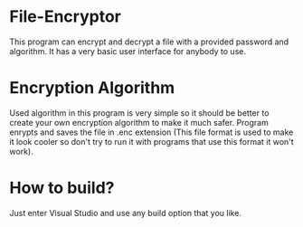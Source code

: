 # File-Encryptor

This program can encrypt and decrypt a file with a provided password and algorithm. It has a very basic user interface for anybody to use.

# Encryption Algorithm
Used algorithm in this program is very simple so it should be better to create your own encryption algorithm to make it much safer.
Program enrypts and saves the file in .enc extension
(This file format is used to make it look cooler so don't try to run it with programs that use this format it won't work).

# How to build?
Just enter Visual Studio and use any build option that you like.
